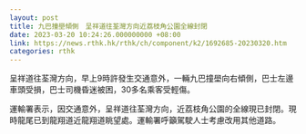 ```yaml
---
layout: post
title: 九巴撞壆傾側　呈祥道往荃灣方向近荔枝角公園全線封閉
date: 2023-03-20 10:24:26.000000000 +08:00
link: https://news.rthk.hk/rthk/ch/component/k2/1692685-20230320.htm
categories: rthk
---
```


呈祥道往荃灣方向，早上9時許發生交通意外，一輛九巴撞壆向右傾側，巴士左邊車頭受損，巴士司機昏迷被困，30多名乘客受輕傷。

運輸署表示，因交通意外，呈祥道往荃灣方向，近荔枝角公園的全線現已封閉。現時龍尾已到龍翔道近龍翔道眺望處。運輸署呼籲駕駛人士考慮改用其他道路。
